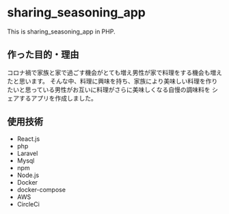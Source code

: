 # sharing_seasoning_app

This is sharing_seasoning_app in PHP.


## 作った目的・理由

コロナ禍で家族と家で過ごす機会がとても増え男性が家で料理をする機会も増えたと思います。
そんな中、料理に興味を持ち、家族により美味しい料理を作りたいと思っている男性がお互いに料理がさらに美味しくなる自慢の調味料を
シェアするアプリを作成しました。


## 使用技術
* React.js
* php
* Laravel
* Mysql
* npm
* Node.js
* Docker
* docker-compose
* AWS
* CircleCi
